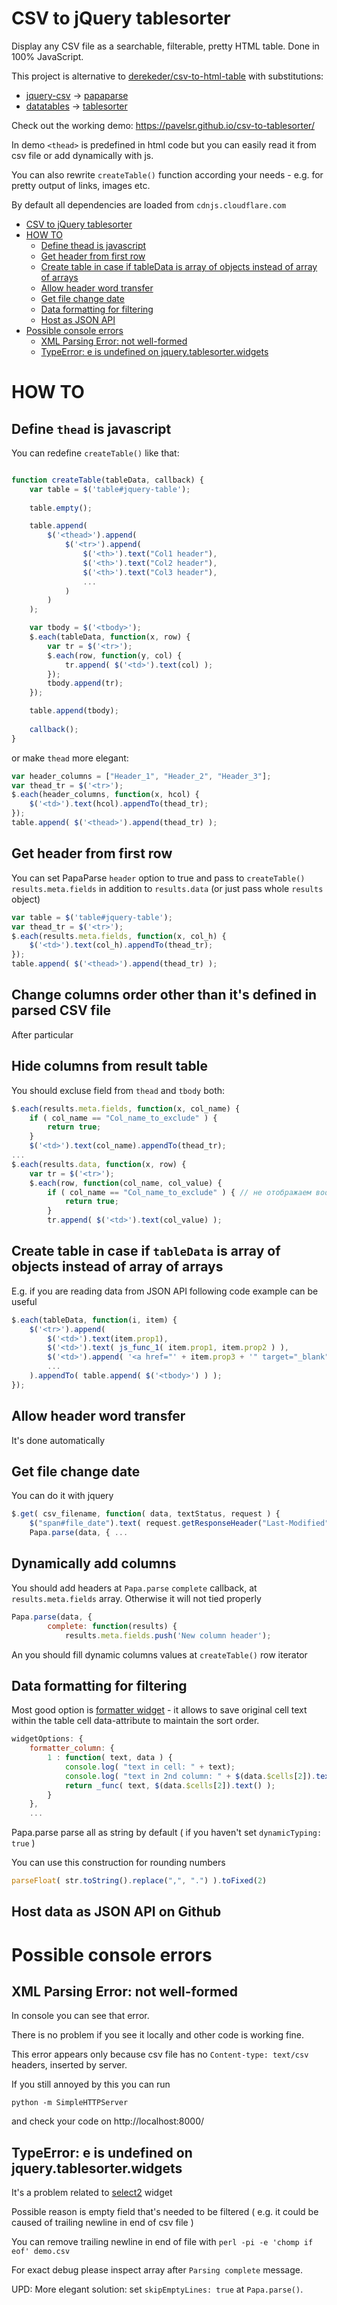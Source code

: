 # CSV to jQuery tablesorter

Display any CSV file as a searchable, filterable, pretty HTML table. Done in 100% JavaScript.

This project is alternative to [derekeder/csv-to-html-table](https://github.com/derekeder/csv-to-html-table) with substitutions:

  * [jquery-csv](https://github.com/evanplaice/jquery-csv/) -> [papaparse](https://github.com/mholt/PapaParse)
  * [datatables](https://datatables.net/) -> [tablesorter](https://mottie.github.io/tablesorter/docs/)

Check out the working demo: https://pavelsr.github.io/csv-to-tablesorter/

In demo `<thead>` is predefined in html code but you can easily read it from csv file or add dynamically with js.

You can also rewrite `createTable()` function according your needs - e.g. for pretty output of links, images etc.

By default all dependencies are loaded from `cdnjs.cloudflare.com`

<!--ts-->
   * [CSV to jQuery tablesorter](#csv-to-jquery-tablesorter)
   * [HOW TO](#how-to)
      * [Define thead is javascript](#define-thead-is-javascript)
      * [Get header from first row](#get-header-from-first-row)
      * [Create table in case if tableData is array of objects instead of array of arrays](#create-table-in-case-if-tabledata-is-array-of-objects-instead-of-array-of-arrays)
      * [Allow header word transfer](#allow-header-word-transfer)
      * [Get file change date](#get-file-change-date)
      * [Data formatting for filtering](#data-formatting-for-filtering)
      * [Host as JSON API](#host-as-json-api)
   * [Possible console errors](#possible-console-errors)
      * [XML Parsing Error: not well-formed](#xml-parsing-error-not-well-formed)
      * [TypeError: e is undefined on  jquery.tablesorter.widgets](#typeerror-e-is-undefined-on--jquerytablesorterwidgets)

<!-- Added by: pavel, at: Сб янв 11 13:31:50 MSK 2020 -->

<!--te-->

# HOW TO

## Define `thead` is javascript

You can redefine `createTable()` like that:

```javascript

function createTable(tableData, callback) {
    var table = $('table#jquery-table');
    
    table.empty();

    table.append(
        $('<thead>').append(
            $('<tr>').append(
                $('<th>').text("Col1 header"),
                $('<th>').text("Col2 header"),
                $('<th>').text("Col3 header"),
                ...
            )
        )
    );

    var tbody = $('<tbody>');
    $.each(tableData, function(x, row) {
        var tr = $('<tr>');
        $.each(row, function(y, col) {
            tr.append( $('<td>').text(col) );
        });
        tbody.append(tr);
    });

    table.append(tbody);
    
    callback();
}

```

or make `thead` more elegant:

```javascript
var header_columns = ["Header_1", "Header_2", "Header_3"];
var thead_tr = $('<tr>');
$.each(header_columns, function(x, hcol) {
    $('<td>').text(hcol).appendTo(thead_tr);
});
table.append( $('<thead>').append(thead_tr) );
```

## Get header from first row

You can set PapaParse `header` option to true and pass to `createTable()` `results.meta.fields` in addition to `results.data` (or just pass whole `results` object)

```javascript
var table = $('table#jquery-table');
var thead_tr = $('<tr>');
$.each(results.meta.fields, function(x, col_h) {
    $('<td>').text(col_h).appendTo(thead_tr);
});
table.append( $('<thead>').append(thead_tr) );	
```

## Change columns order other than it's defined in parsed CSV file

After particular

## Hide columns from result table 

You should excluse field from `thead` and `tbody` both:

```javascript
$.each(results.meta.fields, function(x, col_name) {
	if ( col_name == "Col_name_to_exclude" ) {
		return true;
	}
    $('<td>').text(col_name).appendTo(thead_tr);
...
$.each(results.data, function(x, row) {
    var tr = $('<tr>');
    $.each(row, function(col_name, col_value) {
        if ( col_name == "Col_name_to_exclude" ) { // не отображаем вообще
			return true;
		}
        tr.append( $('<td>').text(col_value) );

```


## Create table in case if `tableData` is array of objects instead of array of arrays

E.g. if you are reading data from JSON API following code example can be useful

```javascript
$.each(tableData, function(i, item) {
    $('<tr>').append(
        $('<td>').text(item.prop1),
        $('<td>').text( js_func_1( item.prop1, item.prop2 ) ),
        $('<td>').append( '<a href="' + item.prop3 + '" target="_blank">'+ js_func_2(item.prop4) + '</a>' ),
        ...
    ).appendTo( table.append( $('<tbody>') ) );
});
```

## Allow header word transfer

It's done automatically

## Get file change date

You can do it with jquery 

```javascript
$.get( csv_filename, function( data, textStatus, request ) {
	$("span#file_date").text( request.getResponseHeader("Last-Modified") );
	Papa.parse(data, { ...
```

## Dynamically add columns

You should add headers at `Papa.parse` `complete` callback, at `results.meta.fields` array.
Otherwise it will not tied properly

```javascript
Papa.parse(data, {
		complete: function(results) {
			results.meta.fields.push('New column header');
```

An you should fill dynamic columns values at `createTable()` row iterator

## Data formatting for filtering

Most good option is [formatter widget](https://mottie.github.io/tablesorter/docs/example-widget-formatter.html) - it allows
to save original cell text within the table cell data-attribute to maintain the sort order.

```javascript
widgetOptions: {
	formatter_column: {
        1 : function( text, data ) {
			console.log( "text in cell: " + text);
			console.log( "text in 2nd column: " + $(data.$cells[2]).text() );
			return _func( text, $(data.$cells[2]).text() );
		}
    },
    ...
```

Papa.parse parse all as string by default ( if you haven't set `dynamicTyping: true` )

You can use this construction for rounding numbers

```javascript
parseFloat( str.toString().replace(",", ".") ).toFixed(2)
```

## Host data as JSON API on Github

# Possible console errors

## XML Parsing Error: not well-formed

In console you can see that error. 

There is no problem if you see it locally and other code is working fine.

This error appears only because csv file has no `Content-type: text/csv` headers, inserted by server.

If you still annoyed by this you can run

```
python -m SimpleHTTPServer
```

and check your code on http://localhost:8000/

## TypeError: e is undefined on  jquery.tablesorter.widgets

It's a problem related to [select2](https://mottie.github.io/tablesorter/docs/example-widget-filter-formatter-select2.html) widget

Possible reason is empty field that's needed to be filtered ( e.g. it could be caused of trailing newline in end of csv file )

You can remove trailing newline in end of file with `perl -pi -e 'chomp if eof' demo.csv`

For exact debug please inspect array after `Parsing complete` message.

UPD: More elegant solution: set `skipEmptyLines: true` at `Papa.parse()`.

